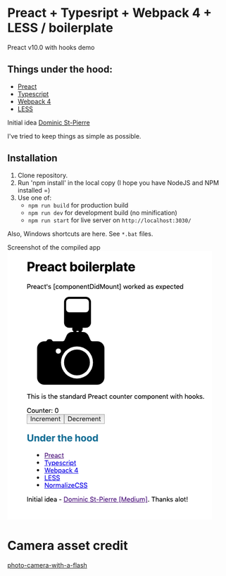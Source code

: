 Preact + Typesript + Webpack 4 + LESS / boilerplate
===

Preact v10.0 with hooks demo

Things under the hood:
---
* [Preact](https://preactjs.com/)
* [Typescript](https://www.typescriptlang.org/)
* [Webpack 4](https://webpack.js.org/)
* [LESS](http://lesscss.org/)

Initial idea [Dominic St-Pierre](https://dominicstpierre.com/how-to-start-with-typescript-and-preact-a9ea3e0ba4dc)

I've tried to keep things as simple as possible.

Installation
---
1. Clone repository.
2. Run 'npm install' in the local copy (I hope you have NodeJS and NPM installed =)
3. Use one of:
    * `npm run build` for production build
    * `npm run dev` for development build (no minification)
    * `npm run start` for live server on `http://localhost:3030/`

Also, Windows shortcuts are here. See `*.bat` files.

Screenshot of the compiled app
![screenshot](screenshot.png)

# Camera asset credit

[photo-camera-with-a-flash](https://www.svgrepo.com/svg/5111/photo-camera-with-a-flash)